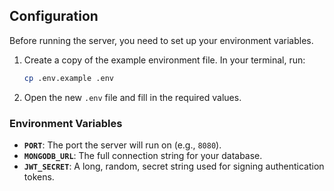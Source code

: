 ## Configuration

Before running the server, you need to set up your environment variables.

1.  Create a copy of the example environment file. In your terminal, run:
    ```bash
    cp .env.example .env
    ```

2.  Open the new `.env` file and fill in the required values.

### Environment Variables

* **`PORT`**: The port the server will run on (e.g., `8080`).
* **`MONGODB_URL`**: The full connection string for your database.
* **`JWT_SECRET`**: A long, random, secret string used for signing authentication tokens.
